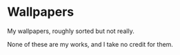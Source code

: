 # Wallpapers

My wallpapers, roughly sorted but not really.

None of these are my works, and I take no credit for them.
